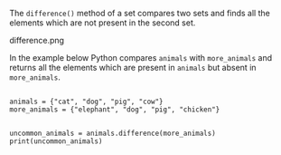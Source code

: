 The `difference()` method of a set compares two sets and finds all the elements which are not present in the second set.

<image>difference.png</image>

In the example below Python compares `animals` with `more_animals` and returns all the elements which are present in `animals` but absent in `more_animals`.

<codeblock language="python" type="lesson">
<code>
animals = {"cat", "dog", "pig", "cow"}
more_animals = {"elephant", "dog", "pig", "chicken"}

uncommon_animals = animals.difference(more_animals)
print(uncommon_animals)
</code>
</codeblock>